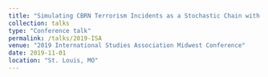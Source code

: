 ```yaml
---
title: "Simulating CBRN Terrorism Incidents as a Stochastic Chain with Finite Context"
collection: talks
type: "Conference talk"
permalink: /talks/2019-ISA
venue: "2019 International Studies Association Midwest Conference"
date: 2019-11-01
location: "St. Louis, MO"
---
```

